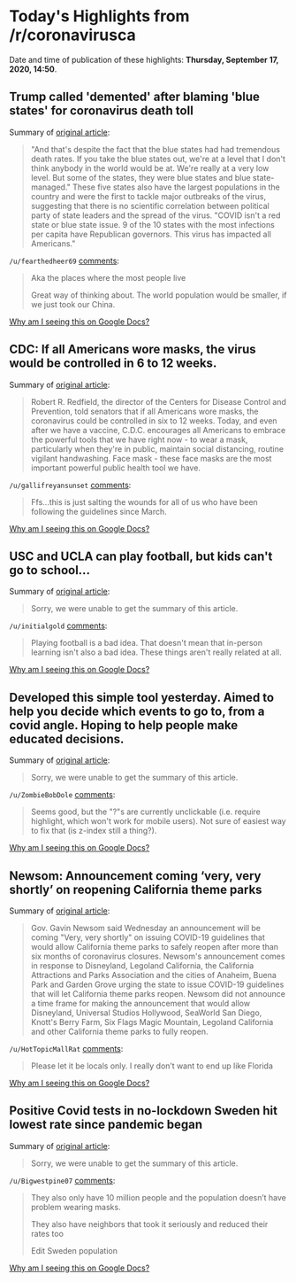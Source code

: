 # Today's Highlights from /r/coronavirusca

Date and time of publication of these highlights: **Thursday, September 17, 2020, 14:50**.

## Trump called 'demented' after blaming 'blue states' for coronavirus death toll

Summary of [original article](https://abcnews.go.com/Politics/trump-called-demented-blaming-blue-states-coronavirus-death/story?id=73073793):

> "And that's despite the fact that the blue states had had tremendous death rates. If you take the blue states out, we're at a level that I don't think anybody in the world would be at. We're really at a very low level. But some of the states, they were blue states and blue state-managed." These five states also have the largest populations in the country and were the first to tackle major outbreaks of the virus, suggesting that there is no scientific correlation between political party of state leaders and the spread of the virus. "COVID isn't a red state or blue state issue. 9 of the 10 states with the most infections per capita have Republican governors. This virus has impacted all Americans."

`/u/fearthedheer69` [comments](https://www.reddit.com/r/CoronavirusCA/comments/iupji5/trump_called_demented_after_blaming_blue_states/):

> Aka the places where the most people live
> 
> Great way of thinking about. The world population would be smaller, if we just took our China.

[Why am I seeing this on Google Docs?](https://docs.google.com/document/d/1Dc6We63vOXIZsc0op-Bt4abqkYjXzOigalQqFxmvvbM/edit?usp=sharing)

## CDC: If all Americans wore masks, the virus would be controlled in 6 to 12 weeks.

Summary of [original article](https://www.nytimes.com/video/us/politics/100000007344183/redfield-cdc-masks.html):

> Robert R. Redfield, the director of the Centers for Disease Control and Prevention, told senators that if all Americans wore masks, the coronavirus could be controlled in six to 12 weeks. Today, and even after we have a vaccine, C.D.C. encourages all Americans to embrace the powerful tools that we have right now - to wear a mask, particularly when they're in public, maintain social distancing, routine vigilant handwashing. Face mask - these face masks are the most important powerful public health tool we have.

`/u/gallifreyansunset` [comments](https://www.reddit.com/r/CoronavirusCA/comments/iuai84/cdc_if_all_americans_wore_masks_the_virus_would/):

> Ffs...this is just salting the wounds for all of us who have been following the guidelines since March.

[Why am I seeing this on Google Docs?](https://docs.google.com/document/d/1Dc6We63vOXIZsc0op-Bt4abqkYjXzOigalQqFxmvvbM/edit?usp=sharing)

## USC and UCLA can play football, but kids can't go to school...

Summary of [original article](https://www.reddit.com/r/CoronavirusCA/comments/iulp7f/usc_and_ucla_can_play_football_but_kids_cant_go/):

> Sorry, we were unable to get the summary of this article.

`/u/initialgold` [comments](https://www.reddit.com/r/CoronavirusCA/comments/iulp7f/usc_and_ucla_can_play_football_but_kids_cant_go/):

> Playing football is a bad idea. That doesn't mean that in-person learning isn't also a bad idea. These things aren't really related at all.

[Why am I seeing this on Google Docs?](https://docs.google.com/document/d/1Dc6We63vOXIZsc0op-Bt4abqkYjXzOigalQqFxmvvbM/edit?usp=sharing)

## Developed this simple tool yesterday. Aimed to help you decide which events to go to, from a covid angle. Hoping to help people make educated decisions.

Summary of [original article](https://covidevent.info/en/):

> Sorry, we were unable to get the summary of this article.

`/u/ZombieBobDole` [comments](https://www.reddit.com/r/CoronavirusCA/comments/itxipe/developed_this_simple_tool_yesterday_aimed_to/):

> Seems good, but the "?"s are currently unclickable (i.e. require highlight, which won't work for mobile users). Not sure of easiest way to fix that (is z-index still a thing?).

[Why am I seeing this on Google Docs?](https://docs.google.com/document/d/1Dc6We63vOXIZsc0op-Bt4abqkYjXzOigalQqFxmvvbM/edit?usp=sharing)

## Newsom: Announcement coming ‘very, very shortly’ on reopening California theme parks

Summary of [original article](https://www.ocregister.com/2020/09/16/newsom-announcement-coming-very-very-shortly-on-reopening-california-theme-parks/):

> Gov. Gavin Newsom said Wednesday an announcement will be coming "Very, very shortly" on issuing COVID-19 guidelines that would allow California theme parks to safely reopen after more than six months of coronavirus closures. Newsom's announcement comes in response to Disneyland, Legoland California, the California Attractions and Parks Association and the cities of Anaheim, Buena Park and Garden Grove urging the state to issue COVID-19 guidelines that will let California theme parks reopen. Newsom did not announce a time frame for making the announcement that would allow Disneyland, Universal Studios Hollywood, SeaWorld San Diego, Knott's Berry Farm, Six Flags Magic Mountain, Legoland California and other California theme parks to fully reopen.

`/u/HotTopicMallRat` [comments](https://www.reddit.com/r/CoronavirusCA/comments/iu9akt/newsom_announcement_coming_very_very_shortly_on/):

> Please let it be locals only. I really don’t want to end up like Florida

[Why am I seeing this on Google Docs?](https://docs.google.com/document/d/1Dc6We63vOXIZsc0op-Bt4abqkYjXzOigalQqFxmvvbM/edit?usp=sharing)

## Positive Covid tests in no-lockdown Sweden hit lowest rate since pandemic began

Summary of [original article](https://www.reuters.com/article/us-health-coronavirus-sweden-strategy/positive-covid-tests-in-no-lockdown-sweden-hit-lowest-rate-since-pandemic-began-idUSKBN25Z2TM):

> Sorry, we were unable to get the summary of this article.

`/u/Bigwestpine07` [comments](https://www.reddit.com/r/CoronavirusCA/comments/iu6qxf/positive_covid_tests_in_nolockdown_sweden_hit/):

> They also only have 10 million people and the population doesn’t have problem wearing masks.   
> 
> They also have neighbors that took it seriously and reduced their rates too
> 
> 
> Edit Sweden population

[Why am I seeing this on Google Docs?](https://docs.google.com/document/d/1Dc6We63vOXIZsc0op-Bt4abqkYjXzOigalQqFxmvvbM/edit?usp=sharing)


